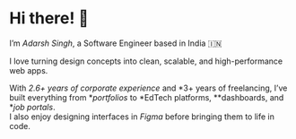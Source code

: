 # Hi there! 👋  
I’m *Adarsh Singh*, a Software Engineer based in India 🇮🇳  

I love turning design concepts into clean, scalable, and high-performance web apps.  

With *2.6+ years of corporate experience* and *3+ years of freelancing, I’ve built everything from **portfolios* to *EdTech platforms, **dashboards, and **job portals*.  
I also enjoy designing interfaces in *Figma* before bringing them to life in code.  

